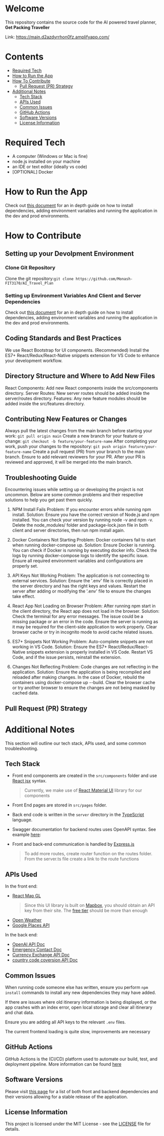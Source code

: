 # Welcome
This repository contains the source code for the AI powered travel 
planner, **Get Packing Traveller**

Link: https://main.d2azdyrrhon0fz.amplifyapp.com/
# Contents
- [Required Tech](#required-tech)
- [How to Run the App](#how-to-run-the-app)
- [How To Contribute](#how-to-contribute)
  - [Pull Request (PR) Strategy](#pull-request-pr-strategy)
- [Additional Notes](#additional-notes)
  - [Tech Stack](#tech-stack)
  - [APIs Used](#apis-used)
  - [Common Issues](#common-issues)
  - [GitHub Actions](#github-actions)
  - [Software Versions](#software-versions)
  - [License Information](#license-information)
# Required Tech
- A computer (Windows or Mac is fine)
- node.js installed on your machine
- an IDE or text editor (ideally vs code)
- [OPTIONAL] Docker
# How to Run the App 

Check out [this document](other-readmes/RUNNING_APP.md) for an in depth guide on how to install dependencies, adding environment variables and running the application in the dev and prod environments. 

# How to Contribute
## Setting up your Devolpment Environment
### Clone Git Repository
Clone the git repository:`git clone https://github.com/Monash-FIT3170/AI_Travel_Plan`

### Setting up Environment Variables And Client and Server Dependencies
Check out [this document](other-readmes/RUNNING_APP.md) for an in depth guide on how to install dependencies, adding environment variables and running the application in the dev and prod environments. 

## Coding Standards and Best Practices
We use React Bootstrap for UI components.
(Recommended) Install the ES7+ React/Redux/React-Native snippets extension for VS Code to enhance your development workflow.

## Directory Structure and Where to Add New Files
React Components: Add new React components inside the src/components directory.
Server Routes: New server routes should be added inside the server/routes directory.
Features: Any new feature modules should be added inside the src/features directory.

## Contributing New Features or Changes
Always pull the latest changes from the main branch before starting your work: `git pull origin main`
Create a new branch for your feature or change: `git checkout -b feature/your-feature-name`
After completing your work, push your changes to the repository: `git push origin feature/your-feature-name`
Create a pull request (PR) from your branch to the main branch. Ensure to add relevant reviewers for your PR.
After your PR is reviewed and approved, it will be merged into the main branch.

## Troubleshooting Guide
Encountering issues while setting up or developing the project is not uncommon. Below are some common problems and their respective solutions to help you get past them quickly.

1. NPM Install Fails
Problem: If you encounter errors while running npm install.
Solution:
Ensure you have the correct version of Node.js and npm installed. You can check your version by running node -v and npm -v.
Delete the node_modules/ folder and package-lock.json file in both client and server directories, then run npm install again.

2. Docker Containers Not Starting
Problem: Docker containers fail to start when running docker-compose up.
Solution:
Ensure Docker is running. You can check if Docker is running by executing docker info.
Check the logs by running docker-compose logs to identify the specific issue.
Ensure all required environment variables and configurations are properly set.

3. API Keys Not Working
Problem: The application is not connecting to external services.
Solution:
Ensure the '.env' file is correctly placed in the server directory and has the right keys and values.
Restart the server after adding or modifying the '.env' file to ensure the changes take effect.

4. React App Not Loading on Browser
Problem: After running npm start in the client directory, the React app does not load in the browser.
Solution:
Check the terminal for any error messages. The issue could be a missing package or an error in the code.
Ensure the server is running as it may be required for the client-side application to work properly.
Clear browser cache or try in incognito mode to avoid cache related issues.

5. ES7+ Snippets Not Working
Problem: Auto-complete snippets are not working in VS Code.
Solution:
Ensure the ES7+ React/Redux/React-Native snippets extension is properly installed in VS Code.
Restart VS Code, and if the issue persists, reinstall the extension.

6. Changes Not Reflecting
Problem: Code changes are not reflecting in the application.
Solution:
Ensure the application is being recompiled and reloaded after making changes. In the case of Docker, rebuild the containers using docker-compose up --build.
Clear the browser cache or try another browser to ensure the changes are not being masked by cached data.

## Pull Request (PR) Strategy




# Additional Notes 
This section will outline our tech stack, APIs used, and some common troubleshooting. 
## Tech Stack 
- Front end components are created in the `src/components` folder and use [React jsx](https://legacy.reactjs.org/docs/introducing-jsx.html) syntax. 
	> Currently, we make use of [React Material UI](https://mui.com/material-ui/getting-started/) library for our components
 - Front End pages are stored in `src/pages` folder.
- Back end code is written in the `server` directory in the [TypeScript](https://www.typescriptlang.org/) language.
- Swagger documentation for backend routes uses OpenAPI syntax. See example [here](other-readmes/EXAMPLE_SWAGGER_DOC.md):

- Front and back-end communication is handled by [Express.js](https://expressjs.com/)
  	>To add more routes, create router function on the routes folder. From the server.ts file create a link to the route functions
  
## APIs Used
In the front end: 
- [React Map GL](https://visgl.github.io/react-map-gl/)
	> Since this UI library is built on [Mapbox](https://www.mapbox.com/), you should obtain an API key from their site. The [free tier](https://www.mapbox.com/pricing) should be more than enough
- [Open Weather](https://openweathermap.org/api)
- [Google Places API](https://developers.google.com/maps/documentation/places/web-service/overview)

In the back end: 
- [OpenAI API Doc](https://openai.com/blog/openai-api)
- [Emergency Contact Doc](https://emergencynumberapi.com/)
- [Currency Exchange API Doc](https://github.com/fawazahmed0/currency-api)
- [country code coversion API Doc](https://restcountries.com/)

## Common Issues
When running code someone else has written, ensure you perform `npm install` commands to install any new dependencies they may have added.

If there are issues where old itinerary information is being displayed, or the app crashes with an index error, open local storage and clear all itinerary and chat data.

Ensure you are adding all API keys to the relevant `.env` files.

The current frontend loading is quite slow, improvements are necessary

## GitHub Actions
GitHub Actions is the (CI/CD) platform used to automate our build, test, and deployment pipeline. More information can be found [here](other-readmes/GITHUB_ACTIONS_INFO.md)

## Software Versions
Please visit [this page](other-readmes/SOFTWARE_VERSIONS.md) for a list of both front and backend dependencies and their versions allowing for a stable release of the application.

## License Information
This project is licensed under the MIT License - see the [LICENSE](LICENSE) file for details.
